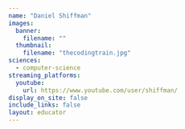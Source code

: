 ```yaml
---
name: "Daniel Shiffman"
images:
  banner:
    filename: ""
  thumbnail:
    filename: "thecodingtrain.jpg"
sciences:
  - computer-science
streaming_platforms:
  youtube:
    url: https://www.youtube.com/user/shiffman/
display_on_site: false
include_links: false
layout: educator
---
```

